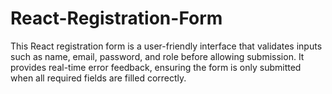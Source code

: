 # React-Registration-Form
This React registration form is a user-friendly interface that validates inputs such as name, email, password, and role before allowing submission. It provides real-time error feedback, ensuring the form is only submitted when all required fields are filled correctly.
